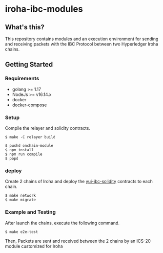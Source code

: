 # iroha-ibc-modules

## What's this?
This repository contains modules and an execution environment for sending and receiving packets with the IBC Protocol between two Hyperledger Iroha chains.

## Getting Started

### Requirements
- golang >= 1.17
- NodeJs >= v16.14.x
- docker
- docker-compose


### Setup
Compile the relayer and solidity contracts.
```shell
$ make -C relayer build

$ pushd onchain-module 
$ npm install 
$ npm run compile
$ popd
```

### deploy
Create 2 chains of Iroha and deploy the [yui-ibc-solidity](https://github.com/hyperledger-labs/yui-ibc-solidity) contracts to each chain.
```shell
$ make network
$ make migrate
```

### Example and Testing
After launch the chains, execute the following command.
```shell
$ make e2e-test
```
Then, Packets are sent and received between the 2 chains by an ICS-20 module customized for Iroha
